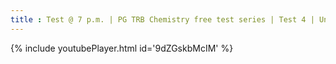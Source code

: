 ```yaml
---
title : Test @ 7 p.m. | PG TRB Chemistry free test series | Test 4 | Unit 9
---
```






{% include youtubePlayer.html id='9dZGskbMcIM' %}
